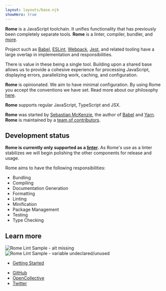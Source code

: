 ```yaml
---
layout: layouts/base.njk
showHero: true
---
```


**Rome** is a JavaScript toolchain. It unifies functionality that has previously been completely separate tools. **Rome** is a linter, compiler, bundler, and [more](#responsibilities).

Project such as [Babel](https://babeljs.io/), [ESLint](https://eslint.org/), [Webpack](https://webpack.js.org/), [Jest](https://jestjs.io/), and related tooling have a large overlap in implementation and responsibilities.

There is value in these being a single tool. Building upon a shared base allows us to provide a cohesive experience for processing JavaScript, displaying errors, parallelizing work, caching, and configuration.

**Rome** is opinionated. We aim to have minimal configuration. By using Rome you accept the conventions we have set. Read more about our philosophy [here](/contributing/philosophy).

**Rome** supports regular JavaScript, TypeScript and JSX.

**Rome** was started by [Sebastian McKenzie](https://twitter.com/sebmck), the author of [Babel](https://babeljs.io) and [Yarn](https://yarnpkg.com). **Rome** is maintained by a [team of contributors](/contributing/team).

## Development status

**Rome is currently only supported as a [linter](/docs/lint).** As Rome's use as a linter stabilizes we will begin polishing the other components for release and usage.

Rome aims to have the following responsibilities:

 - Bundling
 - Compiling
 - Documentation Generation
 - Formatting
 - Linting
 - Minification
 - Package Management
 - Testing
 - Type Checking

## Learn more


<div class="image-horizontal-overflow" >
	<div class="image-scroll" >
		<img  src="/static/img/screenshots/1.png" alt="Rome Lint Sample - alt missing" />
	</div>
</div>

<div class="image-horizontal-overflow" >
	<div class="image-scroll" >
		<img  src="/static/img/screenshots/2.png" alt="Rome Lint Sample - variable undeclared/unused" />
	</div>
</div>


<ul class="home-actions">
	<li>
		<a href="/docs/getting-started">Getting Started</a>
	</li>
</ul>

<ul class="home-actions">
	<li>
		<a href="https://github.com/romejs/rome">GitHub</a>
	</li>
	<li>
		<a href="https://opencollective.com/romejs">OpenCollective</a>
	</li>
	<li>
		<a href="https://twitter.com/romejsdev">Twitter</a>
	</li>
</ul>
